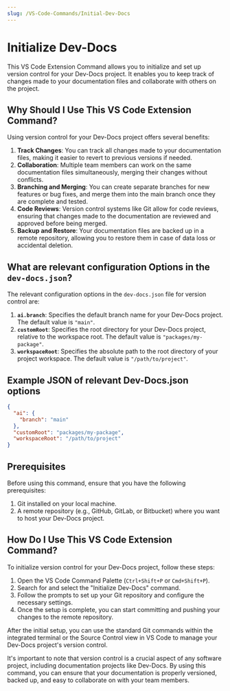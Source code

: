 ```yaml
---
slug: /VS-Code-Commands/Initial-Dev-Docs
---
```


# Initialize Dev-Docs

This VS Code Extension Command allows you to initialize and set up version control for your Dev-Docs project. It enables you to keep track of changes made to your documentation files and collaborate with others on the project.

## Why Should I Use This VS Code Extension Command?

Using version control for your Dev-Docs project offers several benefits:

1. **Track Changes**: You can track all changes made to your documentation files, making it easier to revert to previous versions if needed.
2. **Collaboration**: Multiple team members can work on the same documentation files simultaneously, merging their changes without conflicts.
3. **Branching and Merging**: You can create separate branches for new features or bug fixes, and merge them into the main branch once they are complete and tested.
4. **Code Reviews**: Version control systems like Git allow for code reviews, ensuring that changes made to the documentation are reviewed and approved before being merged.
5. **Backup and Restore**: Your documentation files are backed up in a remote repository, allowing you to restore them in case of data loss or accidental deletion.

## What are relevant configuration Options in the `dev-docs.json`?

The relevant configuration options in the `dev-docs.json` file for version control are:

1. **`ai.branch`**: Specifies the default branch name for your Dev-Docs project. The default value is `"main"`.
2. **`customRoot`**: Specifies the root directory for your Dev-Docs project, relative to the workspace root. The default value is `"packages/my-package"`.
3. **`workspaceRoot`**: Specifies the absolute path to the root directory of your project workspace. The default value is `"/path/to/project"`.

## Example JSON of relevant Dev-Docs.json options

```json
{
  "ai": {
    "branch": "main"
  },
  "customRoot": "packages/my-package",
  "workspaceRoot": "/path/to/project"
}
```

## Prerequisites

Before using this command, ensure that you have the following prerequisites:

1. Git installed on your local machine.
2. A remote repository (e.g., GitHub, GitLab, or Bitbucket) where you want to host your Dev-Docs project.

## How Do I Use This VS Code Extension Command?

To initialize version control for your Dev-Docs project, follow these steps:

1. Open the VS Code Command Palette (`Ctrl+Shift+P` or `Cmd+Shift+P`).
2. Search for and select the "Initialize Dev-Docs" command.
3. Follow the prompts to set up your Git repository and configure the necessary settings.
4. Once the setup is complete, you can start committing and pushing your changes to the remote repository.

After the initial setup, you can use the standard Git commands within the integrated terminal or the Source Control view in VS Code to manage your Dev-Docs project's version control.

It's important to note that version control is a crucial aspect of any software project, including documentation projects like Dev-Docs. By using this command, you can ensure that your documentation is properly versioned, backed up, and easy to collaborate on with your team members.
  
  